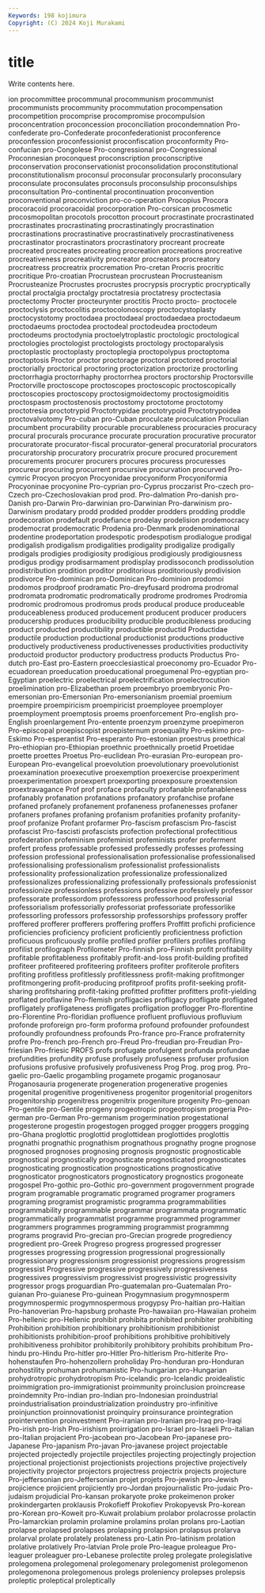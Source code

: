 ```yaml
---
Keywords: 198 kojimura
Copyright: (C) 2024 Koji Murakami
---
```


# title

Write contents here.



ion procommittee procommunal procommunism procommunist procommunists procommunity procommutation procompensation procompetition
procomprise procompromise procompulsion proconcentration proconcession proconciliation procondemnation Pro-confederate pro-Confederate proconfederationist
proconference proconfession proconfessionist proconfiscation proconformity Pro-confucian pro-Congolese Pro-congressional pro-Congressional Proconnesian
proconquest proconscription proconscriptive proconservation proconservationist proconsolidation proconstitutional proconstitutionalism proconsul proconsular
proconsularly proconsulary proconsulate proconsulates proconsuls proconsulship proconsulships proconsultation Pro-continental procontinuation
proconvention proconventional proconviction pro-co-operation Procopius Procora procoracoid procoracoidal procorporation Pro-corsican
procosmetic procosmopolitan procotols procotton procourt procrastinate procrastinated procrastinates procrastinating procrastinatingly
procrastination procrastinations procrastinative procrastinatively procrastinativeness procrastinator procrastinators procrastinatory procreant procreate
procreated procreates procreating procreation procreations procreative procreativeness procreativity procreator procreators
procreatory procreatress procreatrix procremation Pro-cretan Procris procritic procritique Pro-croatian Procrustean
procrustean Procrusteanism Procrusteanize Procrustes procrustes procrypsis procryptic procryptically proctal proctalgia
proctalgy proctatresia proctatresy proctectasia proctectomy Procter procteurynter proctitis Procto procto-
proctocele proctoclysis proctocolitis proctocolonoscopy proctocystoplasty proctocystotomy proctodaea proctodaeal proctodaedaea proctodaeum
proctodaeums proctodea proctodeal proctodeudea proctodeum proctodeums proctodynia proctoelytroplastic proctologic proctological
proctologies proctologist proctologists proctology proctoparalysis proctoplastic proctoplasty proctoplegia proctopolypus proctoptoma
proctoptosis Proctor proctor proctorage proctoral proctored proctorial proctorially proctorical proctoring
proctorization proctorize proctorling proctorrhagia proctorrhaphy proctorrhea proctors proctorship Proctorsville Proctorville
proctoscope proctoscopes proctoscopic proctoscopically proctoscopies proctoscopy proctosigmoidectomy proctosigmoiditis proctospasm proctostenosis
proctostomy proctotome proctotomy proctotresia proctotrypid Proctotrypidae proctotrypoid Proctotrypoidea proctovalvotomy Pro-cuban
pro-Cuban proculcate proculcation Proculian procumbent procurability procurable procurableness procuracies procuracy
procural procurals procurance procurate procuration procurative procurator procuratorate procurator-fiscal procurator-general
procuratorial procurators procuratorship procuratory procuratrix procure procured procurement procurements procurer
procurers procures procuress procuresses procureur procuring procurrent procursive procurvation procurved
Pro-cymric Procyon procyon Procyonidae procyoniform Procyoniformia Procyoninae procyonine Pro-cyprian pro-Cyprus
proczarist Pro-czech pro-Czech pro-Czechoslovakian prod prod. Pro-dalmation Pro-danish pro-Danish pro-Darwin
Pro-darwinian pro-Darwinian Pro-darwinism pro-Darwinism prodatary prodd prodded prodder prodders prodding
proddle prodecoration prodefault prodefiance prodelay prodelision prodemocracy prodemocrat prodemocratic Prodenia
pro-Denmark prodenominational prodentine prodeportation prodespotic prodespotism prodialogue prodigal prodigalish prodigalism
prodigalities prodigality prodigalize prodigally prodigals prodigies prodigiosity prodigious prodigiously prodigiousness
prodigus prodigy prodisarmament prodisplay prodissoconch prodissolution prodistribution prodition proditor proditorious
proditoriously prodivision prodivorce Pro-dominican pro-Dominican Pro-dominion prodomoi prodomos prodproof prodramatic
Pro-dreyfusard prodroma prodromal prodromata prodromatic prodromatically prodrome prodromes Prodromia prodromic
prodromous prodromus prods producal produce produceable produceableness produced producement producent
producer producers producership produces producibility producible producibleness producing product producted
productibility productible productid Productidae productile production productional productionist productions productive
productively productiveness productivenesses productivities productivity productoid productor productory productress products
Productus Pro-dutch pro-East pro-Eastern proecclesiastical proeconomy pro-Ecuador Pro-ecuadorean proeducation proeducational
proegumenal Pro-egyptian pro-Egyptian proelectric proelectrical proelectrification proelectrocution proelimination pro-Elizabethan proem
proembryo proembryonic Pro-emersonian pro-Emersonian Pro-emersonianism proemial proemium proempire proempiricism proempiricist
proemployee proemployer proemployment proemptosis proems proenforcement Pro-english pro-English proenlargement Pro-entente
proenzym proenzyme proepimeron Pro-episcopal proepiscopist proepisternum proequality Pro-eskimo pro-Eskimo Pro-esperantist
Pro-esperanto Pro-estonian proestrus proethical Pro-ethiopian pro-Ethiopian proethnic proethnically proetid Proetidae
proette proettes Proetus Pro-euclidean Pro-eurasian Pro-european pro-European Pro-evangelical proevolution proevolutionary
proevolutionist proexamination proexecutive proexemption proexercise proexperiment proexperimentation proexpert proexporting proexposure
proextension proextravagance Prof prof proface profaculty profanable profanableness profanably profanation
profanations profanatory profanchise profane profaned profanely profanement profaneness profanenesses profaner
profaners profanes profaning profanism profanities profanity profanity-proof profanize Profant profarmer
Pro-fascism profascism Pro-fascist profascist Pro-fascisti profascists profection profectional profectitious profederation
profeminism profeminist profeminists profer proferment profert profess professable professed professedly
professes professing profession professional professionalisation professionalise professionalised professionalising professionalism professionalist
professionalists professionality professionalization professionalize professionalized professionalizes professionalizing professionally professionals professionist
professionize professionless professions professive professively professor professorate professordom professoress professorhood
professorial professorialism professorially professoriat professoriate professorlike professorling professors professorship professorships
professory proffer proffered profferer profferers proffering proffers Proffitt profichi proficience
proficiencies proficiency proficient proficiently proficientness profiction proficuous proficuously profile profiled
profiler profilers profiles profiling profilist profilograph Profilometer Pro-finnish pro-Finnish profit
profitability profitable profitableness profitably profit-and-loss profit-building profited profiteer profiteered profiteering
profiteers profiter profiterole profiters profiting profitless profitlessly profitlessness profit-making profitmonger
profitmongering profit-producing profitproof profits profit-seeking profit-sharing profitsharing profit-taking profitted profitter
profitters profit-yielding proflated proflavine Pro-flemish profligacies profligacy profligate profligated profligately
profligateness profligates profligation proflogger Pro-florentine pro-Florentine Pro-floridian profluence profluent profluvious
profluvium profonde proforeign pro-form proforma profound profounder profoundest profoundly profoundness
profounds Pro-france pro-France profraternity profre Pro-french pro-French pro-Freud Pro-freudian pro-Freudian
Pro-friesian Pro-friesic PROFS profs profugate profulgent profunda profundae profundities profundity
profuse profusely profuseness profuser profusion profusions profusive profusively profusiveness Prog
Prog. prog prog. Pro-gaelic pro-Gaelic progambling progamete progamic proganosaur Proganosauria
progenerate progeneration progenerative progenies progenital progenitive progenitiveness progenitor progenitorial progenitors
progenitorship progenitress progenitrix progeniture progenity Pro-genoan Pro-gentile pro-Gentile progeny progeotropic
progeotropism progeria Pro-german pro-German Pro-germanism progermination progestational progesterone progestin progestogen
progged progger proggers progging pro-Ghana proglottic proglottid proglottidean proglottides proglottis
prognathi prognathic prognathism prognathous prognathy progne prognose prognosed prognoses prognosing
prognosis prognostic prognosticable prognostical prognostically prognosticate prognosticated prognosticates prognosticating prognostication
prognostications prognosticative prognosticator prognosticators prognosticatory prognostics progoneate progospel Pro-gothic pro-Gothic
pro-government progovernment prograde program programable programatic programed programer programers programing
programist programistic programma programmabilities programmability programmable programmar programmata programmatic programmatically
programmatist programme programmed programmer programmers programmes programming programmist programmng programs
progravid Pro-grecian pro-Grecian progrede progrediency progredient pro-Greek Progreso progress progressed
progresser progresses progressing progression progressional progressionally progressionary progressionism progressionist progressions
progressism progressist Progressive progressive progressively progressiveness progressives progressivism progressivist progressivistic
progressivity progressor progs proguardian Pro-guatemalan pro-Guatemalan Pro-guianan Pro-guianese Pro-guinean Progymnasium
progymnosperm progymnospermic progymnospermous progypsy Pro-haitian pro-Haitian Pro-hanoverian Pro-hapsburg prohaste Pro-hawaiian
pro-Hawaiian proheim Pro-hellenic pro-Hellenic prohibit prohibita prohibited prohibiter prohibiting Prohibition
prohibition prohibitionary prohibitionism prohibitionist prohibitionists prohibition-proof prohibitions prohibitive prohibitively prohibitiveness
prohibitor prohibitorily prohibitory prohibits prohibitum Pro-hindu pro-Hindu Pro-hitler pro-Hitler Pro-hitlerism
Pro-hitlerite Pro-hohenstaufen Pro-hohenzollern proholiday Pro-honduran pro-Honduran prohostility prohuman prohumanistic Pro-hungarian
pro-Hungarian prohydrotropic prohydrotropism Pro-icelandic pro-Icelandic proidealistic proimmigration pro-immigrationist proimmunity proinclusion
proincrease proindemnity Pro-indian pro-Indian pro-Indonesian proindustrial proindustrialisation proindustrialization proindustry pro-infinitive
proinjunction proinnovationist proinquiry proinsurance prointegration prointervention proinvestment Pro-iranian pro-Iranian pro-Iraq
pro-Iraqi Pro-irish pro-Irish Pro-irishism proirrigation pro-Israel pro-Israeli Pro-italian pro-Italian projacient
Pro-jacobean pro-Jacobean Pro-japanese pro-Japanese Pro-japanism Pro-javan Pro-javanese project projectable projected
projectedly projectile projectiles projecting projectingly projection projectional projectionist projectionists projections
projective projectively projectivity projector projectors projectress projectrix projects projecture Pro-jeffersonian
pro-Jeffersonian projet projets Pro-jewish pro-Jewish projicience projicient projiciently pro-Jordan projournalistic
Pro-judaic Pro-judaism projudicial Pro-kansan prokaryote proke prokeimenon proker prokindergarten proklausis
Prokofieff Prokofiev Prokopyevsk Pro-korean pro-Korean pro-Koweit pro-Kuwait prolabium prolabor prolacrosse
prolactin Pro-lamarckian prolamin prolamine prolamins prolan prolans pro-Laotian prolapse prolapsed
prolapses prolapsing prolapsion prolapsus prolarva prolarval prolate prolately prolateness pro-Latin
Pro-latinism prolation prolative prolatively Pro-latvian Prole prole Pro-league proleague Pro-leaguer
proleaguer pro-Lebanese prolectite proleg prolegate prolegislative prolegomena prolegomenal prolegomenary prolegomenist
prolegomenon prolegomenona prolegomenous prolegs proleniency prolepses prolepsis proleptic proleptical proleptically

